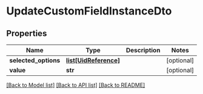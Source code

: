 # UpdateCustomFieldInstanceDto

## Properties
Name | Type | Description | Notes
------------ | ------------- | ------------- | -------------
**selected_options** | [**list[UidReference]**](UidReference.md) |  | [optional] 
**value** | **str** |  | [optional] 

[[Back to Model list]](../README.md#documentation-for-models) [[Back to API list]](../README.md#documentation-for-api-endpoints) [[Back to README]](../README.md)

